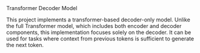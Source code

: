 <html>
<head>
  <meta charset="UTF-8">
  Transformer Decoder Model
</head>
<body>
  <p>
    This project implements a transformer-based decoder-only model. Unlike the full Transformer model, which includes both encoder and decoder components, this implementation focuses solely on the decoder. It can be used for tasks where context from previous tokens is sufficient to generate the next token.
  </p>
</body>
</html>
